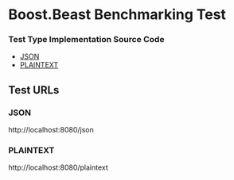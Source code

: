 # Boost.Beast Benchmarking Test

### Test Type Implementation Source Code

* [JSON](src/app.cpp)
* [PLAINTEXT](src/app.cpp)

## Test URLs
### JSON

http://localhost:8080/json

### PLAINTEXT

http://localhost:8080/plaintext
